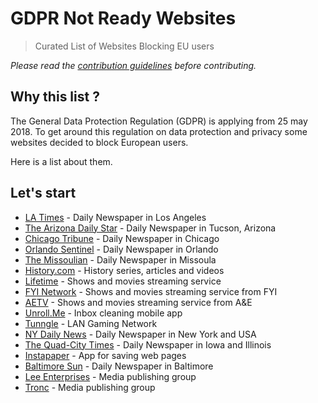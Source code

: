 # GDPR Not Ready Websites
> Curated List of Websites Blocking EU users


*Please read the [contribution guidelines](CONTRIBUTING.md#readme) before contributing.*


## Why this list ?
The General Data Protection Regulation (GDPR) is applying from 25 may 2018. To get around this regulation on data protection and privacy some websites decided to block European users.

Here is a list about them.


## Let's start

- [LA Times](https://www.latimes.com/) - Daily Newspaper in Los Angeles
- [The Arizona Daily Star](http://tucson.com/) - Daily Newspaper in Tucson, Arizona
- [Chicago Tribune](https://www.chicagotribune.com/) - Daily Newspaper in Chicago
- [Orlando Sentinel](https://www.orlandosentinel.com/) - Daily Newspaper in Orlando
- [The Missoulian](http://missoulian.com/) - Daily Newspaper in Missoula
- [History.com](https://www.history.com/) - History series, articles and videos
- [Lifetime](https://www.mylifetime.com/) - Shows and movies streaming service
- [FYI Network](https://www.fyi.tv/) - Shows and movies streaming service from FYI
- [AETV](https://www.aetv.com/) - Shows and movies streaming service from A&E
- [Unroll.Me](https://unroll.me/) - Inbox cleaning mobile app
- [Tunngle](https://www.tunngle.net/) - LAN Gaming Network
- [NY Daily News](http://www.nydailynews.com/) - Daily Newspaper in New York and USA
- [The Quad-City Times](http://qctimes.com/) - Daily Newspaper in Iowa and Illinois
- [Instapaper](https://www.instapaper.com/) - App for saving web pages
- [Baltimore Sun](http://www.baltimoresun.com/) - Daily Newspaper in Baltimore
- [Lee Enterprises](http://lee.net/) - Media publishing group
- [Tronc](http://www.tronc.com/) - Media publishing group
